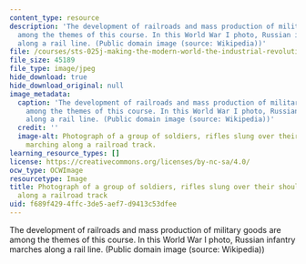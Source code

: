 ```yaml
---
content_type: resource
description: 'The development of railroads and mass production of military goods are
  among the themes of this course. In this World War I photo, Russian infantry marches
  along a rail line. (Public domain image (source: Wikipedia))'
file: /courses/sts-025j-making-the-modern-world-the-industrial-revolution-in-global-perspective-fall-2009/f689f4294ffc3de5aef7d9413c53dfee_sts-025jf09.jpg
file_size: 45189
file_type: image/jpeg
hide_download: true
hide_download_original: null
image_metadata:
  caption: 'The development of railroads and mass production of military goods are
    among the themes of this course. In this World War I photo, Russian infantry marches
    along a rail line. (Public domain image (source: Wikipedia))'
  credit: ''
  image-alt: Photograph of a group of soldiers, rifles slung over their shoulders,
    marching along a railroad track.
learning_resource_types: []
license: https://creativecommons.org/licenses/by-nc-sa/4.0/
ocw_type: OCWImage
resourcetype: Image
title: Photograph of a group of soldiers, rifles slung over their shoulders, marching
  along a railroad track
uid: f689f429-4ffc-3de5-aef7-d9413c53dfee
---
```

The development of railroads and mass production of military goods are among the themes of this course. In this World War I photo, Russian infantry marches along a rail line. (Public domain image (source: Wikipedia))